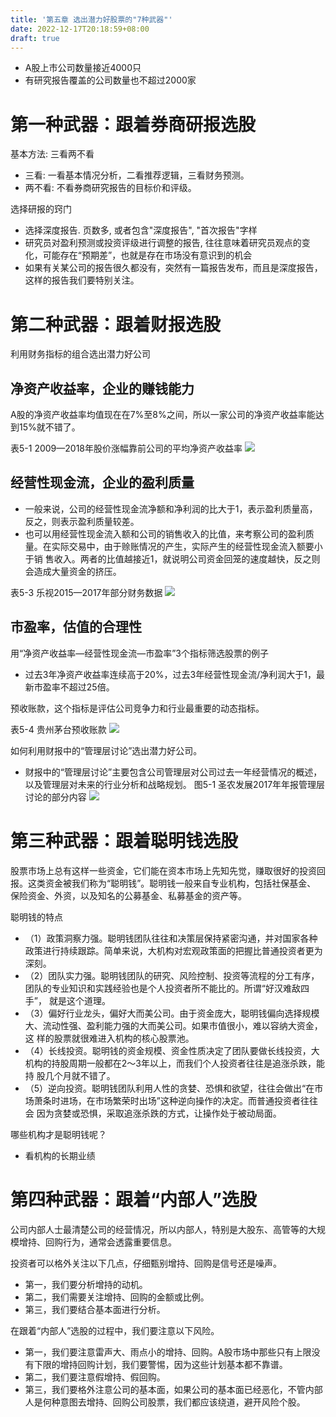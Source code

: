 ```yaml
---
title: '第五章 选出潜力好股票的"7种武器"'
date: 2022-12-17T20:18:59+08:00
draft: true
---
```


- A股上市公司数量接近4000只
- 有研究报告覆盖的公司数量也不超过2000家

# 第一种武器：跟着券商研报选股

基本方法: 三看两不看
- 三看: 一看基本情况分析，二看推荐逻辑，三看财务预测。 
- 两不看: 不看券商研究报告的目标价和评级。

选择研报的窍门
- 选择深度报告. 页数多, 或者包含"深度报告", "首次报告"字样
- 研究员对盈利预测或投资评级进行调整的报告, 往往意味着研究员观点的变化，可能存在“预期差”，也就是存在市场没有意识到的机会
- 如果有关某公司的报告很久都没有，突然有一篇报告发布，而且是深度报告，这样的报告我们要特别关注。




# 第二种武器：跟着财报选股

利用财务指标的组合选出潜力好公司

## 净资产收益率，企业的赚钱能力

A股的净资产收益率均值现在在7%至8%之间，所以一家公司的净资产收益率能达到15%就不错了。

表5-1 2009—2018年股价涨幅靠前公司的平均净资产收益率
![](https://res.weread.qq.com/wrepub/epub_28218320_14)

## 经营性现金流，企业的盈利质量

- 一般来说，公司的经营性现金流净额和净利润的比大于1，表示盈利质量高，反之，则表示盈利质量较差。
- 也可以用经营性现金流入额和公司的销售收入的比值，来考察公司的盈利质量。在实际交易中，由于赊账情况的产生，实际产生的经营性现金流入额要小于销
  售收入。两者的比值越接近1，就说明公司资金回笼的速度越快，反之则会造成大量资金的挤压。

表5-3 乐视2015—2017年部分财务数据
![](https://res.weread.qq.com/wrepub/epub_28218320_17)

## 市盈率，估值的合理性

用“净资产收益率—经营性现金流—市盈率”3个指标筛选股票的例子
- 过去3年净资产收益率连续高于20%，过去3年经营性现金流/净利润大于1，最新市盈率不超过25倍。

预收账款，这个指标是评估公司竞争力和行业最重要的动态指标。

表5-4 贵州茅台预收账款
![](https://res.weread.qq.com/wrepub/epub_28218320_18)

如何利用财报中的“管理层讨论”选出潜力好公司。
- 财报中的“管理层讨论”主要包含公司管理层对公司过去一年经营情况的概述，以及管理层对未来的行业分析和战略规划。
图5-1 圣农发展2017年年报管理层讨论的部分内容
![](https://res.weread.qq.com/wrepub/epub_28218320_19)




# 第三种武器：跟着聪明钱选股

股票市场上总有这样一些资金，它们能在资本市场上先知先觉，赚取很好的投资回报。这类资金被我们称为“聪明钱”。聪明钱一般来自专业机构，包括社保基金、
保险资金、外资，以及知名的公募基金、私募基金的资产等。

聪明钱的特点
- （1）政策洞察力强。聪明钱团队往往和决策层保持紧密沟通，并对国家各种政策进行持续跟踪。简单来说，大机构对宏观政策面的把握比普通投资者更为深刻。
- （2）团队实力强。聪明钱团队的研究、风险控制、投资等流程的分工有序，团队的专业知识和实践经验也是个人投资者所不能比的。所谓“好汉难敌四手”，
  就是这个道理。
- （3）偏好行业龙头，偏好大而美公司。由于资金庞大，聪明钱偏向选择规模大、流动性强、盈利能力强的大而美公司。如果市值很小，难以容纳大资金，这
  样的股票就很难进入机构的核心股票池。
- （4）长线投资。聪明钱的资金规模、资金性质决定了团队要做长线投资，大机构的持股周期一般都在2～3年以上，而我们个人投资者往往是追涨杀跌，能持
  股几个月就不错了。
- （5）逆向投资。聪明钱团队利用人性的贪婪、恐惧和欲望，往往会做出“在市场萧条时进场，在市场繁荣时出场”这种逆向操作的决定。而普通投资者往往会
  因为贪婪或恐惧，采取追涨杀跌的方式，让操作处于被动局面。

哪些机构才是聪明钱呢？
- 看机构的长期业绩



# 第四种武器：跟着“内部人”选股

公司内部人士最清楚公司的经营情况，所以内部人，特别是大股东、高管等的大规模增持、回购行为，通常会透露重要信息。

投资者可以格外关注以下几点，仔细甄别增持、回购是信号还是噪声。
- 第一，我们要分析增持的动机。
- 第二，我们需要关注增持、回购的金额或比例。
- 第三，我们要结合基本面进行分析。

在跟着“内部人”选股的过程中，我们要注意以下风险。
- 第一，我们要注意雷声大、雨点小的增持、回购。A股市场中那些只有上限没有下限的增持回购计划，我们要警惕，因为这些计划基本都不靠谱。
- 第二，我们要注意假增持、假回购。
- 第三，我们要格外注意公司的基本面，如果公司的基本面已经恶化，不管内部人是何种意图去增持、回购公司股票，我们都应该绕道，避开风险个股。